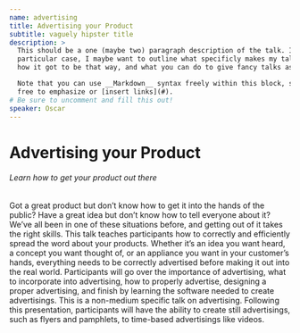 ```yaml
---
name: advertising
title: Advertising your Product
subtitle: vaguely hipster title
description: >
  This should be a one (maybe two) paragraph description of the talk. In my
  particular case, I maybe want to outline what specificly makes my talk fancy,
  how it got to be that way, and what you can do to give fancy talks as well.

  Note that you can use __Markdown__ syntax freely within this block, so feel
  free to emphasize or [insert links](#).
# Be sure to uncomment and fill this out!
speaker: Oscar
---
```



# Advertising your Product
###### Learn how to get your product out there

Got a great product but don’t know how to get it into the hands of the public? Have a great idea but don’t know how to tell everyone about it?  We’ve all been in one of these situations before, and getting out of it takes the right skills.
This talk teaches participants how to correctly and efficiently spread the word about your products. Whether it’s an idea you want heard, a concept you want thought of, or an appliance you want in your customer’s hands, everything needs to be correctly advertised before making it out into the real world. Participants will go over the importance of advertising, what to incorporate into advertising, how to properly advertise, designing a proper advertising, and finish by learning the software needed to create advertisings.
This is a non-medium specific talk on advertising. Following this presentation, participants will have the ability to create still advertisings, such as flyers and pamphlets, to time-based advertisings like videos.
